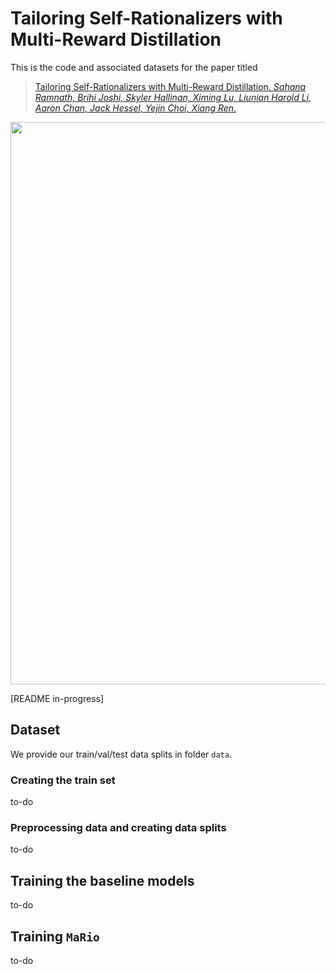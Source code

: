 # Tailoring Self-Rationalizers with Multi-Reward Distillation

This is the code and associated datasets for the paper titled 

>[Tailoring Self-Rationalizers with Multi-Reward Distillation. *Sahana Ramnath, Brihi Joshi, Skyler Hallinan, Ximing Lu, Liunian Harold Li, Aaron Chan, Jack Hessel, Yejin Choi, Xiang Ren.*]()

<p align="center">
<img src="https://github.com/iitmnlp/BERT-Analysis-RCQA/assets/17588365/f9ac3e1a-b983-4b4a-a93d-c18e88da63de" width=900>
</p>

[README in-progress]

## Dataset
We provide our train/val/test data splits in folder ```data```. 
### Creating the train set
to-do
### Preprocessing data and creating data splits
to-do

## Training the baseline models
to-do

## Training ```MaRio```
to-do
